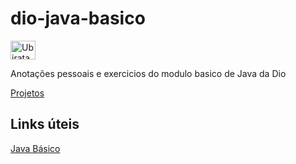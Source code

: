 # dio-java-basico
 <img align="center" alt="Ubiratan-Jv" height="30" width="40" src="https://cdn.jsdelivr.net/gh/devicons/devicon/icons/java/java-original.svg" />

Anotações pessoais e exercicios do modulo basico de Java da Dio

[Projetos](https://github.com/miltonnotforyou/dio-java-basico/tree/master/src)

## Links úteis

[Java Básico](https://glysns.gitbook.io/java-basico/)
